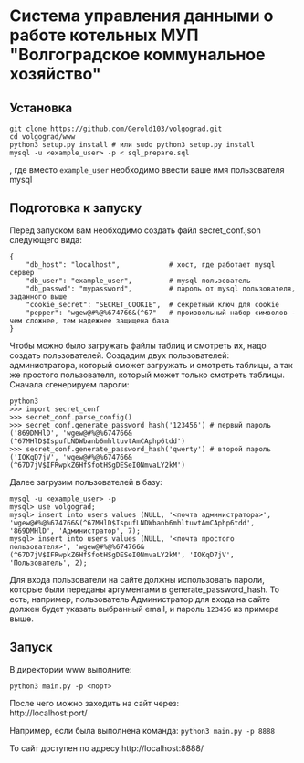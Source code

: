 # Система управления данными о работе котельных МУП "Волгоградское коммунальное хозяйство"

## Установка

```
git clone https://github.com/Gerold103/volgograd.git
cd volgograd/www
python3 setup.py install # или sudo python3 setup.py install
mysql -u <example_user> -p < sql_prepare.sql
```
, где вместо `example_user` необходимо ввести ваше имя пользователя mysql

## Подготовка к запуску

Перед запуском вам необходимо создать файл secret_conf.json следующего вида:

```
{
	"db_host": "localhost",            # хост, где работает mysql сервер
	"db_user": "example_user",         # mysql пользователь
	"db_passwd": "mypassword",         # пароль от mysql пользователя, заданного выше
	"cookie_secret": "SECRET_COOKIE",  # секретный ключ для cookie
	"pepper": "wgew@#%@%674766&(^67"   # произвольный набор символов - чем сложнее, тем надежнее защищена база
}
```

Чтобы можно было загружать файлы таблиц и смотреть их, надо создать пользователей.
Создадим двух пользователей: администратора, который сможет загружать и смотреть таблицы, а так же простого пользователя,
который может только смотреть таблицы.
Сначала сгенерируем пароли:
```
python3
>>> import secret_conf
>>> secret_conf.parse_config()
>>> secret_conf.generate_password_hash('123456') # первый пароль
('869DMHlD', 'wgew@#%@%674766&(^67MHlD$IspufLNDWbanb6mhltuvtAmCAphp6tdd')
>>> secret_conf.generate_password_hash('qwerty') # второй пароль
('IOKqD7jV', 'wgew@#%@%674766&(^67D7jV$IFRwpkZ6HfSfotHSgDESeI0NmvaLY2kM')
```
Далее загрузим пользователей в базу:

```
mysql -u <example_user> -p
mysql> use volgograd;
mysql> insert into users values (NULL, '<почта администратора>', 'wgew@#%@%674766&(^67MHlD$IspufLNDWbanb6mhltuvtAmCAphp6tdd', '869DMHlD', 'Администратор', 7);
mysql> insert into users values (NULL, '<почта простого пользователя>', 'wgew@#%@%674766&(^67D7jV$IFRwpkZ6HfSfotHSgDESeI0NmvaLY2kM', 'IOKqD7jV', 'Пользователь', 2);
```

Для входа пользователи на сайте должны использовать пароли, которые были переданы аргументами в generate_password_hash.
То есть, например, пользователь Администратор для входа на сайте должен будет указать выбранный email, и пароль `123456` из примера выше.

## Запуск

В директории www выполните:

`python3 main.py -p <порт>`

После чего можно заходить на сайт через:<br>
http://localhost:port/

Например, если была выполнена команда:
`python3 main.py -p 8888`

То сайт доступен по адресу
http://localhost:8888/
